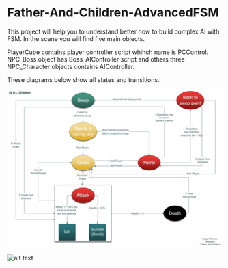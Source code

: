 # Father-And-Children-AdvancedFSM

This project will help you to understand better how to build complex AI with FSM.
In the scene you will find five main objects. 

PlayerCube contains player controller script whihch name is PCControl.
NPC_Boss object has Boss_AIController script and others three NPC_Character objects contains AIController.


These diagrams below show all states and transitions.

![alt text](FSM%20State%20Diagrams/AI01%20Children.jpg)


![alt text](FSM%20State%20Diagrams/AI02%Boss(Father).jpg)



